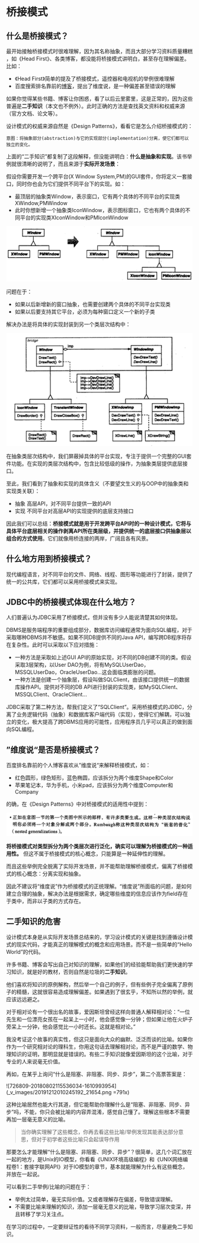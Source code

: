 # 桥接模式
## 什么是桥接模式？

最开始接触桥接模式时很难理解，因为其名称抽象，而且大部分学习资料质量糟糕 ，如《Head First》、各类博客，都没能将桥接模式讲明白，甚至存在理解偏差。比如：

- 《Head First》简单的提及了桥接模式，遥控器和电视机的举例很难理解
- 百度搜索排名靠前的[博客](http://www.cnblogs.com/chenssy/p/3317866.html)，提出了维度说，是一种偏差甚至错误的理解

如果你觉得某些书籍、博客让你困惑，看了以后云里雾里，这是正常的，因为这些普遍是**二手知识**（本文也不例外）。此时正确的方法是查找英文资料和权威来源（官方文档、论文等）。

设计模式的权威来源自然是《Design Patterns》，看看它是怎么介绍桥接模式的：

```
意图：将抽象部分(abstraction)与它的实现部分(implementation)分离，使它们都可以独立的变化。
```

上面的“二手知识”都复制了这段解释，但没能讲明白：**什么是抽象和实现**。该书举例就很清晰的说明了，而且来源于**实际开发场景**：

假设你需要开发一个跨平台(X Window System,PM)的GUI套件，你将定义一套接口，同时你也会为它们提供不同平台下的实现。如：

- 最顶层的抽象类Window，表示窗口，它有两个具体的不同平台的实现类XWindow,PMWindow
- 此时你想新增一个抽象类IconWindow，表示图标窗口，它也有两个具体的不同平台的实现类XIconWindow和PMIconWindow

![726809-20180802015943541-1099224439](_v_images/20191212010004572_19064.png)

问题在于：

- 如果以后新增新的窗口抽象，也需要创建两个具体的不同平台实现类
- 如果以后要支持其它平台，必须为每种窗口定义一个新的子类

解决办法是将具体的实现封装到另一个类层次结构中：

![726809-20180802020000409-1107197620](_v_images/20191212010116311_6688.png)

在抽象类层次结构中，我们屏蔽掉具体的平台实现，专注于提供一个完整的GUI套件功能。在实现的类层次结构中，包含比较低级的操作，为抽象类层提供底层接口。

至此，我们看到了抽象和实现的具体含义（不要望文生义的与OOP中的抽象类和实现类关联）：

- 抽象 高层API，对不同平台提供一致的API
- 实现 不同平台对高层API的实现提供的底层支持接口

因此我们可以总结：**桥接模式就是用于开发跨平台API时的一种设计模式，它将与具体平台底层相关的操作剥离API所在类层级，并提供统一的底层接口供抽象层以组合的方式使用**。它们就像用桥连接的两岸，广阔且各有风景。

## 什么地方用到桥接模式？

现代编程语言，对不同平台的文件、网络、线程、图形等功能进行了封装，提供了统一的公共库，它们都可以采用桥接模式来实现。

## JDBC中的桥接模式体现在什么地方？

人们普遍认为JDBC采用了桥接模式，但并没有多少人能说清楚其如何体现。

DBMS是服务端程序的重要组成部分，数据库访问编程通常为面向SQL编程，对于采取哪种DBMS并不敏感。如果不同DB提供不同的Java API，编写跨DB程序将存在复杂性。此时可以采取以下应对措施：

- 一种方法是采取如上述GUI API的原始实现，对不同的DB创建不同的类。假设采取3层架构，以User DAO为例，将有MySQLUserDao，MSSQLUserDao，OracleUserDao...这会面临类膨胀的问题。
- 一种方法是创建一个抽象层，假设叫做SQLClient，由该接口提供统一的数据库操作API。提供对不同的DB API进行封装的实现类，如MySQLClient、MSSQLClient、OracleClient...

JDBC采取了第二种方法，帮我们定义了“SQLClient”。采用桥接模式的JDBC，分离了业务逻辑代码（抽象）和数据库客户端代码（实现），使得它们解耦，可以独立的变化，极大提高了跨DBMS应用的可能性，应用程序员几乎可以真正的做到面向SQL编程。

## ”维度说“是否是桥接模式？

百度排名靠前的个人博客喜欢从”维度说“来解释桥接模式，如：

- 红色圆形，绿色矩形，蓝色椭圆，应该拆分为两个维度Shape和Color
- 苹果笔记本，华为手机，小米pad，应该拆分为两个维度Computer和Company

的确，在《Design Patterns》中对桥接模式的适用性中提到：

![726809-20180802020016264-660707711](_v_images/20191212010220695_6987.png)

**将桥接模式对类型拆分为两个类层次进行泛化，确实可以理解为桥接模式的一种适用性。** 但这不属于桥接模式的核心概念，只能算是一种延伸性的理解。

而且这些举例完全脱离了实际开发场景，并不能帮助理解桥接模式，偏离了桥接模式的核心概念：分离实现和抽象。

因此不建议将“维度说”作为桥接模式的正统理解。“维度说”所面临的问题，是如何建立合理的抽象，解决办法是根据需求，确定哪些维度的信息应该作为field存在于类中，而非以子类的方式存在。

## 二手知识的危害

设计模式本身是从实际开发场景总结来的，学习设计模式的关键是找到遵循设计模式的现实代码，才能真正的理解模式的概念和应用场景。而不是一些简单的“Hello World”的代码。

许多书籍、博客会写出自己对知识的理解，如果他们的经验能帮助我们更快速的学习知识，就是好的教材，否则自然是垃圾的**二手知识**。

他们喜欢将知识的原例解构，然后举一个自己的例子，但有些例子完全偏离了原例子的精髓，这就很容易造成理解偏差。如果遇到了很玄乎，不知所以然的举例，就应该远远避之。

对于相对论有一个很出名的故事，爱因斯坦曾经这样向普通人解释相对论：“一位先生和一位漂亮女孩在一起呆上一小时，他会感觉像一分钟；但如果让他在火炉子旁呆上一分钟，他会感觉比一小时还长。这就是相对论。”

我没考证这个故事的真实性，但这只是面向大众的幽默、泛泛而谈的比喻。如果你作为一个研究相对论的理科生，你用这句话去理解相对论，而不是严谨的数学、物理知识的证明，那明显就是错误的。有些二手知识就像爱因斯坦的这个比喻，对于专业的人来说毫无价值。

再如，在某乎上询问“什么是阻塞、非阻塞、同步、异步”，第二个高票答案是：

![726809-20180802115536034-1610993954](_v_images/20191212010245192_21654.png =791x)

这种比喻居然也能大行其道，但它能帮助你理解什么是“阻塞、非阻塞、同步、异步”吗，不能，你只会被比喻的内容弄混淆，感觉自己懂了。理解这些根本不需要再加一层毫无意义的比喻。

> 当你确实理解了这些概念，你再去看这些比喻/举例发现其能表达部分意思，但对于初学者这些比喻只会起误导作用

那要怎么才能理解“什么是阻塞、非阻塞、同步、异步”？很简单，这几个词汇放在一起的地方，是Unix的IO模型，你看看《UNIX环境高级编程》和《UNIX网络编程卷1：套接字联网API》对于IO模型的章节，基本就能理解为什么有这些概念，并放在一起说。

可以看到二手举例/比喻的问题在于：

- 举例太过简单，毫无实际价值。又或者理解存在偏差，导致错误理解。
- 不需要比喻来理解的知识，添加一层毫无意义的比喻，导致学习层次变深，并且转移了学习关注点。

在学习的过程中，一定要辩证性的看待不同学习资料，一般而言，尽量避免二手知识。